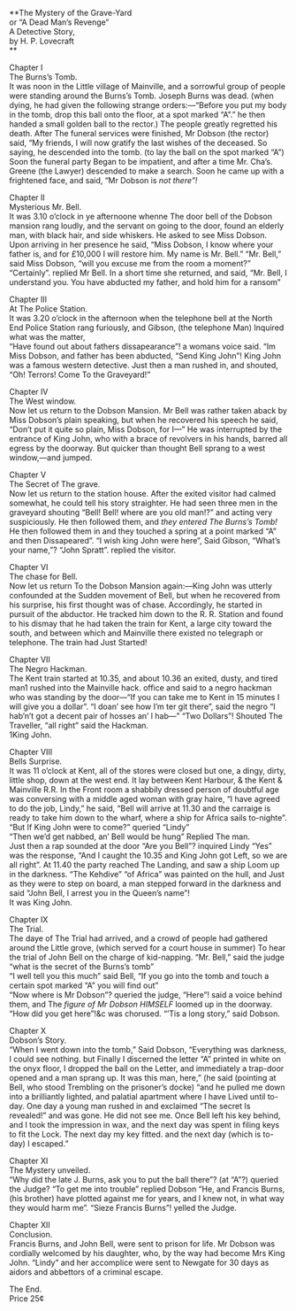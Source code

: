   
**The Mystery of the Grave-Yard  
or “A Dead Man’s Revenge”  
A Detective Story,  
by H. P. Lovecraft  
**  

  
Chapter I  
The Burns’s Tomb.  
It was noon in the Little village of Mainville, and a sorrowful group of
people were standing around the Burns’s Tomb. Joseph Burns was dead. (when
dying, he had given the following strange orders:—“Before you put my body in
the tomb, drop this ball onto the floor, at a spot marked “A”.” he then handed
a small golden ball to the rector.) The people greatly regretted his death.
After The funeral services were finished, Mr Dobson (the rector) said, “My
friends, I will now gratify the last wishes of the deceased. So saying, he
descended into the tomb. (to lay the ball on the spot marked “A”) Soon the
funeral party Began to be impatient, and after a time Mr. Cha’s. Greene (the
Lawyer) descended to make a search. Soon he came up with a frightened face,
and said, “Mr Dobson is _not there”!_  
  
Chapter II  
Mysterious Mr. Bell.  
It was 3.10 o’clock in ye afternoone whenne The door bell of the Dobson
mansion rang loudly, and the servant on going to the door, found an elderly
man, with black hair, and side whiskers. He asked to see Miss Dobson. Upon
arriving in her presence he said, “Miss Dobson, I know where your father is,
and for £10,000 I will restore him. My name is Mr. Bell.” “Mr. Bell,” said
Miss Dobson, “will you excuse me from the room a moment?” “Certainly”. replied
Mr Bell. In a short time she returned, and said, “Mr. Bell, I understand you.
You have abducted my father, and hold him for a ransom”  
  
Chapter III  
At The Police Station.  
It was 3.20 o’clock in the afternoon when the telephone bell at the North End
Police Station rang furiously, and Gibson, (the telephone Man) Inquired what
was the matter,  
“Have found out about fathers dissapearance”! a womans voice said. “Im Miss
Dobson, and father has been abducted, “Send King John”! King John was a famous
western detective. Just then a man rushed in, and shouted, “Oh! Terrors! Come
To the Graveyard!”  
  
Chapter IV  
The West window.  
Now let us return to the Dobson Mansion. Mr Bell was rather taken aback by
Miss Dobson’s plain speaking, but when he recovered his speech he said, “Don’t
put it quite so plain, Miss Dobson, for I—” He was interrupted by the entrance
of King John, who with a brace of revolvers in his hands, barred all egress by
the doorway. But quicker than thought Bell sprang to a west window,—and
jumped.  
  
Chapter V  
The Secret of The grave.  
Now let us return to the station house. After the exited visitor had calmed
somewhat, he could tell his story straighter. He had seen three men in the
graveyard shouting “Bell! Bell! where are you old man!?” and acting very
suspiciously. He then followed them, and _they entered The Burns’s Tomb!_ He
then followed them in and they touched a spring at a point marked “A” and then
Dissapeared”. “I wish king John were here”, Said Gibson, “What’s your name,”?
“John Spratt”. replied the visitor.  
  
Chapter VI  
The chase for Bell.  
Now let us return To the Dobson Mansion again:—King John was utterly
confounded at the Sudden movement of Bell, but when he recovered from his
surprise, his first thought was of chase. Accordingly, he started in pursuit
of the abductor. He tracked him down to the R. R. Station and found to his
dismay that he had taken the train for Kent, a large city toward the south,
and between which and Mainville there existed no telegraph or telephone. The
train had Just Started!  
  
Chapter VII  
The Negro Hackman.  
The Kent train started at 10.35, and about 10.36 an exited, dusty, and tired
man1 rushed into the Mainville hack. office and said to a negro hackman who
was standing by the door—“If you can take me to Kent in 15 minutes I will give
you a dollar”. “I doan’ see how I’m ter git there”, said the negro “I hab’n’t
got a decent pair of hosses an’ I hab—” “Two Dollars”! Shouted The Traveller,
“all right” said the Hackman.  
1King John.  
  
Chapter VIII  
Bells Surprise.  
It was 11 o’clock at Kent, all of the stores were closed but one, a dingy,
dirty, little shop, down at the west end. It lay between Kent Harbour, & the
Kent & Mainville R.R. In the Front room a shabbily dressed person of doubtful
age was conversing with a middle aged woman with gray haire, “I have agreed to
do the job, Lindy,” he said, “Bell will arrive at 11.30 and the carraige is
ready to take him down to the wharf, where a ship for Africa sails to-nighte”.  
“But If King John were to come?” queried “Lindy”  
“Then we’d get nabbed, an’ Bell would be hung” Replied The man.  
Just then a rap sounded at the door “Are you Bell”? inquired Lindy “Yes” was
the response, “And I caught the 10.35 and King John got Left, so we are all
right”. At 11.40 the party reached The Landing, and saw a ship Loom up in the
darkness. “The Kehdive” “of Africa” was painted on the hull, and Just as they
were to step on board, a man stepped forward in the darkness and said “John
Bell, I arrest you in the Queen’s name”!  
It was King John.  
  
Chapter IX  
The Trial.  
The daye of The Trial had arrived, and a crowd of people had gathered around
the Little grove, (which served for a court house in summer) To hear the trial
of John Bell on the charge of kid-napping. “Mr. Bell,” said the judge “what is
the secret of the Burns’s tomb”  
“I well tell you this much” said Bell, “If you go into the tomb and touch a
certain spot marked “A” you will find out”  
“Now where is Mr Dobson”? queried the judge, “Here”! said a voice behind them,
and The _figure of Mr Dobson HIMSELF_ loomed up in the doorway.  
“How did you get here”!&c was chorused. “’Tis a long story,” said Dobson.  
  
Chapter X  
Dobson’s Story.  
“When I went down into the tomb,” Said Dobson, “Everything was darkness, I
could see nothing. but Finally I discerned the letter “A” printed in white on
the onyx floor, I dropped the ball on the Letter, and immediately a trap-door
opened and a man sprang up. It was this man, here,” (he said (pointing at
Bell, who stood Trembling on the prisoner’s docke) “and he pulled me down into
a brilliantly lighted, and palatial apartment where I have Lived until to-day.
One day a young man rushed in and exclaimed “The secret Is revealed!” and was
gone. He did not see me. Once Bell left his key behind, and I took the
impression in wax, and the next day was spent in filing keys to fit the Lock.
The next day my key fitted. and the next day (which is to-day) I escaped.”  
  
Chapter XI  
The Mystery unveiled.  
“Why did the late J. Burns, ask you to put the ball there”? (at “A”?) queried
the Judge? “To get me into trouble” replied Dobson “He, and Francis Burns,
(his brother) have plotted against me for years, and I knew not, in what way
they would harm me”. “Sieze Francis Burns”! yelled the Judge.  
  
Chapter XII  
Conclusion.  
Francis Burns, and John Bell, were sent to prison for life. Mr Dobson was
cordially welcomed by his daughter, who, by the way had become Mrs King John.
“Lindy” and her accomplice were sent to Newgate for 30 days as aidors and
abbettors of a criminal escape.  
  
The End.  
Price 25¢

